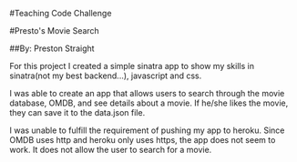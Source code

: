 #Teaching Code Challenge

#Presto's Movie Search

##By: Preston Straight

For this project I created a simple sinatra app to show my skills in sinatra(not my best backend...), javascript and css. 

I was able to create an app that allows users to search through the movie database, OMDB, and see details about a movie. If he/she likes the movie, they can save it to the data.json file.

I was unable to fulfill the requirement of pushing my app to heroku. Since OMDB uses http and heroku only uses https, the app does not seem to work. It does not allow the user to search for a movie.
